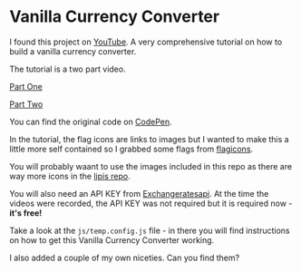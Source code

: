 # Vanilla Currency Converter #

I found this project on [YouTube](https://www.youtube.com/c/CodingJourney/videos). A very comprehensive tutorial on how to build a vanilla currency converter.

The tutorial is a two part video.

[Part One](https://www.youtube.com/watch?v=ARBvYDNeNdM)

[Part Two](https://www.youtube.com/watch?v=F4TfBopAmaY)

You can find the original code on [CodePen](https://codepen.io/Coding_Journey/pen/exjrdghttps://codepen.io/Coding_Journey/pen/exjrdg).

In the tutorial, the flag icons are links to images but I wanted to make this a little more self contained so I grabbed some flags from [flagicons](https://flagicons.lipis.dev).

You will probably waant to use the images included in this repo as there are way more 
icons in the [lipis repo](https://github.com/lipis/flag-icon-css).

You will also need an API KEY from [Exchangeratesapi](https://exchangeratesapi.io/). At the time the videos were recorded, the API KEY was not required but it is required now - **it's free!**

Take a look at the `js/temp.config.js` file - in there you will find instructions on how to get this Vanilla Currency Converter working.

I also added a couple of my own niceties. Can you find them?